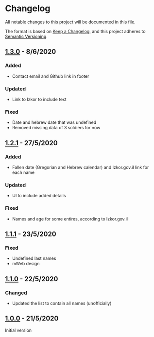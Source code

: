 # Changelog

All notable changes to this project will be documented in this file.

The format is based on [Keep a Changelog](https://keepachangelog.com/en/1.0.0/),
and this project adheres to [Semantic Versioning](https://semver.org/).

## [1.3.0](https://github.com/ErezNagar/our-brothers/compare/v1.2.1...v1.3.0) - 8/6/2020

### Added

- Contact email and Github link in footer

### Updated

- Link to Izkor to include text

### Fixed

- Date and hebrew date that was undefined
- Removed missing data of 3 soldiers for now

## [1.2.1](https://github.com/ErezNagar/our-brothers/compare/v1.1.1...v1.2.1) - 27/5/2020

### Added

- Fallen date (Gregorian and Hebrew calendar) and Izkor.gov.il link for each name

### Updated

- UI to include added details

### Fixed

- Names and age for some entires, according to Izkor.gov.il

## [1.1.1](https://github.com/ErezNagar/our-brothers/compare/v1.1.0...v1.1.1) - 23/5/2020

### Fixed

- Undefined last names
- mWeb design

## [1.1.0](https://github.com/ErezNagar/our-brothers/compare/v1.0.0...v1.1.0) - 22/5/2020

### Changed

- Updated the list to contain all names (unofficially)

## [1.0.0](https://github.com/ErezNagar/our-brothers/releases/tag/v1.0.0) - 21/5/2020

Initial version
